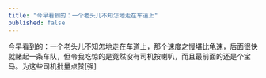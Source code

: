 ```yaml
---
title: "今早看到的：一个老头儿不知怎地走在车道上"
published: false
---
```

今早看到的：一个老头儿不知怎地走在车道上，那个速度之慢堪比龟速，后面很快就赌起一条车队，但令我吃惊的是竟然没有司机按喇叭，而且最前面的还是个宝马。为这些司机批量点赞[强]

